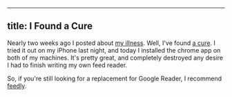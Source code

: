 ----
title: I Found a Cure
----
Nearly two weeks ago I posted about [my illness][1]. Well, I've found [a cure][2]. I tried it out on my iPhone last night, and today I installed the chrome app on both of my machines. It's pretty great, and completely destroyed any desire I had to finish writing my own feed reader.

So, if you're still looking for a replacement for Google Reader, I recommend [feedly][2].

   [1]: /2013/06/05/its-an-illness.html
   [2]: http://www.feedly.com
